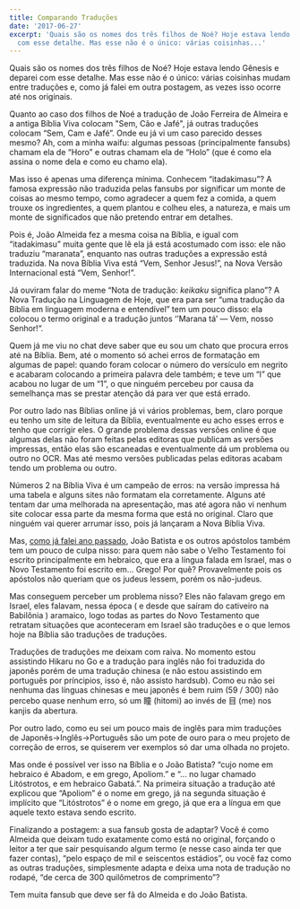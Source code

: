 ```yaml
---
title: Comparando Traduções
date: '2017-06-27'
excerpt: 'Quais são os nomes dos três filhos de Noé? Hoje estava lendo Gênesis e deparei
  com esse detalhe. Mas esse não é o único: várias coisinhas...'
---
```




Quais são os nomes dos três filhos de Noé? Hoje estava lendo Gênesis e deparei com esse detalhe. Mas esse não é o único: várias coisinhas mudam entre traduções e, como já falei em outra postagem, as vezes isso ocorre até nos originais.

Quanto ao caso dos filhos de Noé a tradução de João Ferreira de Almeira e a antiga Bíblia Viva colocam "Sem, Cão e Jafé", já outras traduções colocam “Sem, Cam e Jafé”. Onde eu já vi um caso parecido desses mesmo? Ah, com a minha waifu: algumas pessoas (principalmente fansubs) chamam ela de  “Horo” e outras chamam ela de “Holo” (que é como ela assina o nome dela e como eu chamo ela).

Mas isso é apenas uma diferença mínima. Conhecem “itadakimasu”? A famosa expressão não traduzida pelas fansubs por significar um monte de coisas ao mesmo tempo, como agradecer a quem fez a comida, a quem trouxe os ingredientes, a quem plantou e colheu eles, a natureza, e mais um monte de significados que não pretendo entrar em detalhes.

Pois é, João Almeida fez a mesma coisa na Bíblia, e igual com “itadakimasu” muita gente que lê ela já está acostumado com isso: ele não traduziu “maranata”, enquanto nas outras traduções a expressão está traduzida. Na nova Bíblia Viva está “Vem, Senhor Jesus!”, na Nova Versão Internacional está “Vem, Senhor!”.

Já ouviram falar do meme “Nota de tradução: *keikaku* significa plano”? A Nova Tradução na Linguagem de Hoje, que era para ser “uma tradução da Bíblia em linguagem moderna e entendível” tem um pouco disso: ela colocou o termo original e a tradução juntos ‘’Marana tá’ — Vem, nosso Senhor!“.

Quem já me viu no chat deve saber que eu sou um chato que procura erros até na Bíblia. Bem, até o momento só achei erros de formatação em algumas de papel: quando foram colocar o número do versículo em negrito e acabaram colocando a primeira palavra dele também; e teve um “l” que acabou no lugar de um “1”, o que ninguém percebeu por causa da semelhança mas se prestar atenção dá para ver que está errado.

Por outro lado nas Bíblias online já vi vários problemas, bem, claro porque eu tenho um site de leitura da Bíblia, eventualmente eu acho esses erros e tenho que corrigir eles. O grande problema dessas versões online é que algumas delas não foram feitas pelas editoras que publicam as versões impressas, então elas são escaneadas e eventualmente dá um problema ou outro no OCR. Mas até mesmo versões publicadas pelas editoras acabam tendo um problema ou outro.

Números 2 na Bíblia Viva é um campeão de erros: na versão impressa há uma tabela e alguns sites não formatam ela corretamente. Alguns até tentam dar uma melhorada na apresentação, mas até agora não vi nenhum site colocar essa parte da mesma forma que está no original. Claro que ninguém vai querer arrumar isso, pois já lançaram a Nova Bíblia Viva.

Mas, [como já falei ano passado](https://qgustavor.github.io/blog/notas-de-traducao/), João Batista e os outros apóstolos também tem um pouco de culpa nisso: para quem não sabe o Velho Testamento foi escrito principalmente em hebraico, que era a língua falada em Israel, mas o Novo Testamento foi escrito em… Grego! Por quê? Provavelmente pois os apóstolos não queriam que os judeus lessem, porém os não-judeus.

Mas conseguem perceber um problema nisso? Eles não falavam grego em Israel, eles falavam, nessa época ( e desde que saíram do cativeiro na Babilônia ) aramaico, logo todas as partes do Novo Testamento que retratam situações que aconteceram em Israel são traduções e o que lemos hoje na Bíblia são traduções de traduções.

Traduções de traduções me deixam com raiva. No momento estou assistindo Hikaru no Go e a tradução para inglês não foi traduzida do japonês porém de uma tradução chinesa (e não estou assistindo em português por príncipios, isso é, não assisto hardsub). Como eu não sei nenhuma das línguas chinesas e meu japonês é bem ruim (59 / 300) não percebo quase nenhum erro, só um 瞳 (hitomi) ao invés de 目 (me) nos kanjis da abertura.

Por outro lado, como eu sei um pouco mais de inglês para mim traduções de Japonês→Inglês→Português são um pote de ouro para o meu projeto de correção de erros, se quiserem ver exemplos só dar uma olhada no projeto.

Mas onde é possível ver isso na Bíblia e o João Batista? “cujo nome em hebraico é Abadom, e em grego, Apoliom.” e “... no lugar chamado Litóstrotos, e em hebraico Gabatá.”. Na primeira situação a tradução até explicou que “Apoliom” é o nome em grego, já na segunda situação é implícito que “Litóstrotos” é o nome em grego, já que era a língua em que aquele texto estava sendo escrito.

Finalizando a postagem: a sua fansub gosta de adaptar? Você é como Almeida que deixam tudo exatamente como está no original, forçando o leitor a ter que sair pesquisando algum termo (e nesse caso ainda ter que fazer contas), “pelo espaço de mil e seiscentos estádios”, ou você faz como as outras traduções, simplesmente adapta e deixa uma nota de tradução no rodapé, “de cerca de 300 quilômetros de comprimento”?

Tem muita fansub que deve ser fã do Almeida e do João Batista.

